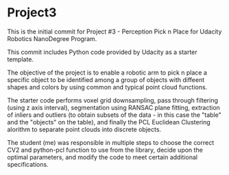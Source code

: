 # Project3

This is the initial commit for Project #3 - Perception Pick n Place for
Udacity Robotics NanoDegree Program.

This commit includes Python code provided by Udacity as a starter template.

The objective of the project is to enable a robotic arm to pick n place 
a specific object to be identified among a group of objects with diffeent 
shapes and colors by using common and typical point cloud functions.

The starter code performs voxel grid downsampling, pass through filtering (using
z axis interval), segmentation using RANSAC plane fitting, extraction of inliers
and outliers (to obtain subsets of the data - in this case the "table" and the
"objects" on the table), and finally the PCL Euclidean Clustering alorithm to separate
point clouds into discrete objects.

The student (me) was responsible in multiple steps to choose the correct CV2 and 
python-pcl function to use from the library, decide upon the optimal parameters, and
modify the code to meet certain additional specifications.
